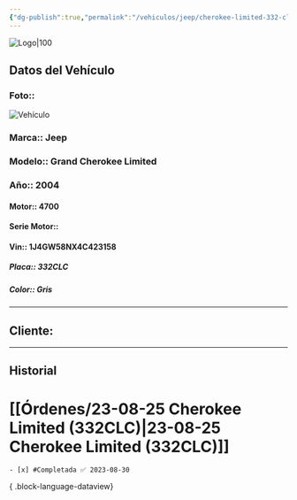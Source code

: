 ```yaml
---
{"dg-publish":true,"permalink":"/vehiculos/jeep/cherokee-limited-332-clc/","created":"","updated":""}
---
```


![Logo|100](http://drive.google.com/uc?export=view&id=137fl3TIZ0-PU8b-Pt0bsjclwHub_u78G)

## Datos del Vehículo 
### Foto:: 
![Vehículo](http://drive.google.com/uc?export=view&id=1H417VGC9_XKrBgpKcH4UDeSvyUxm3OB2)

### Marca:: Jeep
### Modelo:: Grand Cherokee Limited
### Año:: 2004
#### Motor:: 4700
#### Serie Motor:: 
#### Vin:: 1J4GW58NX4C423158
##### Placa:: 332CLC
##### Color:: Gris
---

## Cliente:

---

## Historial

# [[Órdenes/23-08-25 Cherokee Limited (332CLC)\|23-08-25 Cherokee Limited (332CLC)]]

    - [x] #Completada ✅ 2023-08-30

{ .block-language-dataview} 